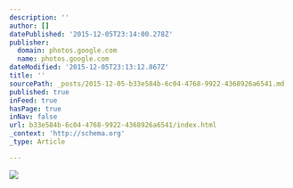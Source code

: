 ```yaml
---
description: ''
author: []
datePublished: '2015-12-05T23:14:00.278Z'
publisher:
  domain: photos.google.com
  name: photos.google.com
dateModified: '2015-12-05T23:13:12.867Z'
title: ''
sourcePath: _posts/2015-12-05-b33e584b-6c04-4768-9922-4368926a6541.md
published: true
inFeed: true
hasPage: true
inNav: false
url: b33e584b-6c04-4768-9922-4368926a6541/index.html
_context: 'http://schema.org'
_type: Article

---
```

![](https://lh3.googleusercontent.com/mOuF-v_dovtXYtGeb-nJqexmlcor94FInTYggBzc1MMUtJX1v9B_0HzlTcz3QoKyblgbAXvhtcDhZ9j54Wn8ZT0NmvhSx2TIb2ypog09ZNgOUpJev1Ar1SKFrwH11-EM9aZ_Ob9L7kSyZJ22XhfMe4IxJSMYQ8uZxDmGmykfFFougifshVgPEB3P2NnfFsxUpOF2l1lqWb0nzfQ8YdTvsW_x9up_DhOQtCqgvgjkTdePap0rbanMlWyNR5VxVB8JmBLpK34NEBwv_SjmZKL5Y8Hx9fwVWjXjzZBQSG2HmLoyg-IcUAx3KgyIqnJO8iD5yvZ7wyoo5b1tkLIXHcm46m5FStlw7KBtw0uQxqoSD9n5woreqq7Peyp7MjCkFEQ0epoG9wi7QIbgqqlwLXth21ymlRkelUekhIOfuod1BO_MPNidFO8j5defgRIc9ta3u8N6P1zXDd4FPStN11ygUlY9T9LxfCQKgbQjgrAliuttikptoz7tAwB1xJIqZQ2lPItPiMSCIMxubbZsbzzsSyhaZdZU32RMfoF5GyWybhWM=w972-h730-no)
